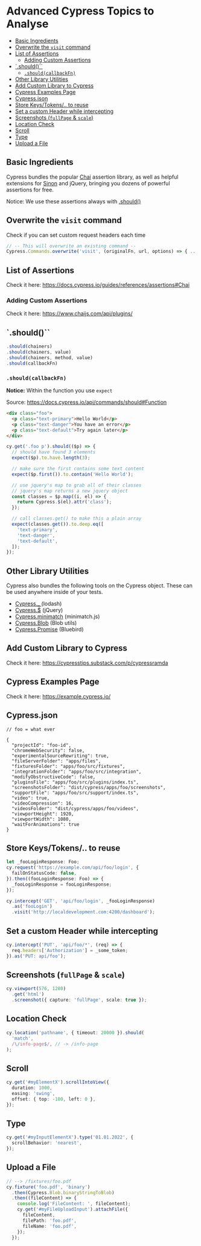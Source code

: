 # Advanced Cypress Topics to Analyse

<!-- @import "[TOC]" {cmd="toc" depthFrom=2 depthTo=6 orderedList=false} -->

<!-- code_chunk_output -->

- [Basic Ingredients](#basic-ingredients)
- [Overwrite the `visit` command](#overwrite-the-visit-command)
- [List of Assertions](#list-of-assertions)
  - [Adding Custom Assertions](#adding-custom-assertions)
- [`.should()``](#should)
  - [`.should(callbackFn)`](#shouldcallbackfn)
- [Other Library Utilities](#other-library-utilities)
- [Add Custom Library to Cypress](#add-custom-library-to-cypress)
- [Cypress Examples Page](#cypress-examples-page)
- [Cypress.json](#cypressjson)
- [Store Keys/Tokens/.. to reuse](#store-keystokens-to-reuse)
- [Set a custom Header while intercepting](#set-a-custom-header-while-intercepting)
- [Screenshots (`fullPage` & `scale`)](#screenshots-fullpage-scale)
- [Location Check](#location-check)
- [Scroll](#scroll)
- [Type](#type)
- [Upload a File](#upload-a-file)

<!-- /code_chunk_output -->

## Basic Ingredients

<!-- prettier-ignore-start -->
Cypress bundles the popular [Chai](https://docs.cypress.io/guides/references/assertions#Chai) assertion library, as well as helpful extensions for [Sinon](https://docs.cypress.io/guides/references/assertions#Sinon-Chai) and jQuery, bringing you dozens of powerful assertions for free.

Notice: We use these assertions always with [.should()](https://docs.cypress.io/api/commands/should)

<!-- prettier-ignore-end -->

## Overwrite the `visit` command

Check if you can set custom request headers each time

```ts
// -- This will overwrite an existing command --
Cypress.Commands.overwrite('visit', (originalFn, url, options) => { ... })
```

## List of Assertions

Check it here:
<https://docs.cypress.io/guides/references/assertions#Chai>

### Adding Custom Assertions

Check it here: <https://www.chaijs.com/api/plugins/>

## `.should()``

```ts
.should(chainers)
.should(chainers, value)
.should(chainers, method, value)
.should(callbackFn)
```

### `.should(callbackFn)`

**Notice:** Within the function you use `expect`

Source: <https://docs.cypress.io/api/commands/should#Function>

```html
<div class="foo">
  <p class="text-primary">Hello World</p>
  <p class="text-danger">You have an error</p>
  <p class="text-default">Try again later</p>
</div>
```

```ts
cy.get('.foo p').should(($p) => {
  // should have found 3 elements
  expect($p).to.have.length(3);

  // make sure the first contains some text content
  expect($p.first()).to.contain('Hello World');

  // use jquery's map to grab all of their classes
  // jquery's map returns a new jquery object
  const classes = $p.map((i, el) => {
    return Cypress.$(el).attr('class');
  });

  // call classes.get() to make this a plain array
  expect(classes.get()).to.deep.eq([
    'text-primary',
    'text-danger',
    'text-default',
  ]);
});
```

## Other Library Utilities

Cypress also bundles the following tools on the Cypress object.
These can be used anywhere inside of your tests.

<!-- prettier-ignore-start -->

- [Cypress._ ](https://docs.cypress.io/api/utilities/_) (lodash)
- [Cypress.\$](https://docs.cypress.io/api/utilities/$) (jQuery)
- [Cypress.minimatch](Cypress.minimatch) (minimatch.js)
- [Cypress.Blob](https://docs.cypress.io/api/utilities/blob) (Blob utils)
- [Cypress.Promise](https://docs.cypress.io/api/utilities/promise) (Bluebird)

<!-- prettier-ignore-end -->

## Add Custom Library to Cypress

Check it here: <https://cypresstips.substack.com/p/cypressramda>

## Cypress Examples Page

Check it here: <https://example.cypress.io/>

## Cypress.json

```jsonc
// foo = what ever

{
  "projectId": "foo-id",
  "chromeWebSecurity": false,
  "experimentalSourceRewriting": true,
  "fileServerFolder": "apps/files",
  "fixturesFolder": "apps/foo/src/fixtures",
  "integrationFolder": "apps/foo/src/integration",
  "modifyObstructiveCode": false,
  "pluginsFile": "apps/foo/src/plugins/index.ts",
  "screenshotsFolder": "dist/cypress/apps/foo/screenshots",
  "supportFile": "apps/foo/src/support/index.ts",
  "video": true,
  "videoCompression": 16,
  "videosFolder": "dist/cypress/apps/foo/videos",
  "viewportHeight": 1920,
  "viewportWidth": 1080,
  "waitForAnimations": true
}
```

## Store Keys/Tokens/.. to reuse

```ts
let _fooLoginResponse: Foo;
cy.request('https://example.com/api/foo/login', {
  failOnStatusCode: false,
}).then((fooLoginResponse: Foo) => {
  _fooLoginResponse = fooLoginResponse;
});

cy.intercept('GET', 'api/foo/login', _fooLoginResponse)
  .as('fooLogin')
  .visit('http://localdevelopment.com:4200/dashboard');
```

## Set a custom Header while intercepting

```ts
cy.intercept('PUT', 'api/foo/*', (req) => {
  req.headers['Authorization'] = _some_token;
}).as('PUT: api/foo');
```

## Screenshots (`fullPage` & `scale`)

```ts
cy.viewport(576, 1280)
  .get('html')
  .screenshot({ capture: 'fullPage', scale: true });
```

## Location Check

```ts
cy.location('pathname', { timeout: 20000 }).should(
  'match',
  /\/info-page$/, // -> /info-page
);
```

## Scroll

```ts
cy.get('#myElementX').scrollIntoView({
  duration: 1000,
  easing: 'swing',
  offset: { top: -100, left: 0 },
});
```

## Type

```ts
cy.get('#myInputElementX').type('01.01.2022', {
  scrollBehavior: 'nearest',
});
```

## Upload a File

```ts
// --> /fixtures/foo.pdf
cy.fixture('foo.pdf', 'binary')
  .then(Cypress.Blob.binaryStringToBlob)
  .then((fileContent) => {
    console.log('FileContent: ', fileContent);
    cy.get('#myFileUploadInput').attachFile({
      fileContent,
      filePath: 'foo.pdf',
      fileName: 'foo.pdf',
    });
  });
```
